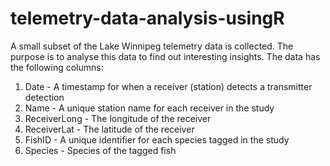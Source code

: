 # telemetry-data-analysis-usingR
A small subset of the Lake Winnipeg telemetry data is collected. The purpose is to analyse this data to find out interesting insights. The data has the following columns:

1. Date - A timestamp for when a receiver (station) detects a transmitter detection
2. Name - A unique station name for each receiver in the study
3. ReceiverLong - The longitude of the receiver
4. ReceiverLat - The latitude of the receiver
5. FishID - A unique identifier for each species tagged in the study
6. Species - Species of the tagged fish
